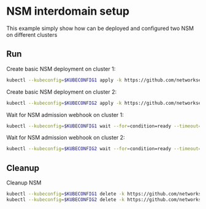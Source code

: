 # NSM interdomain setup


This example simply show how can be deployed and configured two NSM on different clusters

## Run

Create basic NSM deployment on cluster 1:

```bash
kubectl --kubeconfig=$KUBECONFIG1 apply -k https://github.com/networkservicemesh/deployments-k8s/examples/interdomain/nsm/cluster1?ref=c9b507d2627c89a8d00780dc4226f6f42f4c10d5
```

Create basic NSM deployment on cluster 2:

```bash
kubectl --kubeconfig=$KUBECONFIG2 apply -k https://github.com/networkservicemesh/deployments-k8s/examples/interdomain/nsm/cluster2?ref=c9b507d2627c89a8d00780dc4226f6f42f4c10d5
```

Wait for NSM admission webhook on cluster 1:

```bash
kubectl --kubeconfig=$KUBECONFIG1 wait --for=condition=ready --timeout=1m pod -n nsm-system -l app=admission-webhook-k8s
```

Wait for NSM admission webhook on cluster 2:

```bash
kubectl --kubeconfig=$KUBECONFIG2 wait --for=condition=ready --timeout=1m pod -n nsm-system -l app=admission-webhook-k8s
```

## Cleanup

Cleanup NSM
```bash
kubectl --kubeconfig=$KUBECONFIG1 delete -k https://github.com/networkservicemesh/deployments-k8s/examples/interdomain/nsm/cluster1?ref=c9b507d2627c89a8d00780dc4226f6f42f4c10d5
kubectl --kubeconfig=$KUBECONFIG2 delete -k https://github.com/networkservicemesh/deployments-k8s/examples/interdomain/nsm/cluster2?ref=c9b507d2627c89a8d00780dc4226f6f42f4c10d5
```

